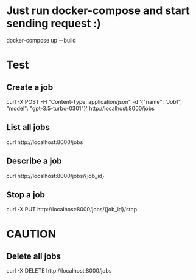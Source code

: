 # Just run docker-compose and start sending request :) 
docker-compose up --build

# Test
## Create a job
curl -X POST -H "Content-Type: application/json" -d '{"name": "Job1", "model": "gpt-3.5-turbo-0301"}' http://localhost:8000/jobs

## List all jobs 
curl http://localhost:8000/jobs


## Describe a job
curl http://localhost:8000/jobs/{job_id}


## Stop a job
curl -X PUT http://localhost:8000/jobs/{job_id}/stop


# CAUTION
## Delete all jobs 
curl -X DELETE http://localhost:8000/jobs


